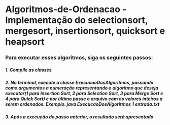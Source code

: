 # Algoritmos-de-Ordenacao - Implementação do selectionsort, mergesort, insertionsort, quicksort e heapsort

### Para executar esses algoritmos, siga os seguintes passos:
##### 1. Compile as classes 
##### 2. No terminal, execute a classe ExecucaoDosAlgoritmos, passando como argumentos a numeração representando o algoritmo que deseja executar(1 para Insertion Sort, 2 para Selection Sort, 3 para Merge Sort e 4 para Quick Sort) e por último passe o arquivo com os valores inteiros a serem ordenados. Exemplo: java ExecucaoDosAlgoritmos 1 entrada.txt
##### 3. Após a execução do passo anterior, o resultado será apresentado
